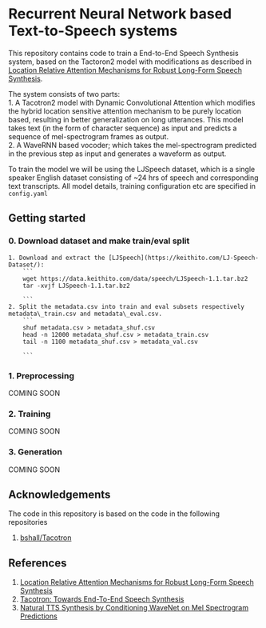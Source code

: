 # Recurrent Neural Network based Text-to-Speech systems

This repository contains code to train a End-to-End Speech Synthesis system, based on the Tactoron2 model with modifications as described in [Location Relative Attention Mechanisms for Robust Long-Form Speech Synthesis](https://arxiv.org/pdf/1910.10288.pdf).

The system consists of two parts:  
	1. A Tacotron2 model with Dynamic Convolutional Attention which modifies the hybrid location sensitive attention mechanism to be purely location based, resulting in better generalization on long utterances. This model takes text (in the form of character sequence) as input and predicts a sequence of mel-spectrogram frames as output.  
	2. A WaveRNN based vocoder; which takes the mel-spectrogram predicted in the previous step as input and generates a waveform as output.  

To train the model we will be using the LJSpeech dataset, which is a single speaker English dataset consisting of ~24 hrs of speech and corresponding text transcripts. All model details, training configuration etc are specified in `config.yaml`

## Getting started
### 0. Download dataset and make train/eval split

	1. Download and extract the [LJSpeech](https://keithito.com/LJ-Speech-Dataset/):
		```
		wget https://data.keithito.com/data/speech/LJSpeech-1.1.tar.bz2
		tar -xvjf LJSpeech-1.1.tar.bz2

		```  
	2. Split the metadata.csv into train and eval subsets respectively metadata\_train.csv and metadata\_eval.csv.
		```
		shuf metadata.csv > metadata_shuf.csv
		head -n 12000 metadata_shuf.csv > metadata_train.csv
		tail -n 1100 metadata_shuf.csv > metadata_val.csv

		```
### 1. Preprocessing

COMING SOON

### 2. Training

COMING SOON

### 3. Generation

COMING SOON

## Acknowledgements

The code in this repository is based on the code in the following repositories
1. [bshall/Tacotron](https://github.com/bshall/Tacotron)

## References

1. [Location Relative Attention Mechanisms for Robust Long-Form Speech Synthesis](https://arxiv.org/pdf/1910.10288.pdf)
2. [Tacotron: Towards End-To-End Speech Synthesis](https://arxiv.org/pdf/1703.10135.pdf)
3. [Natural TTS Synthesis by Conditioning WaveNet on Mel Spectrogram Predictions](https://arxiv.org/pdf/1712.05884.pdf)

